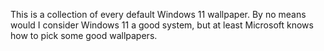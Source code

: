 This is a collection of every default Windows 11 wallpaper. By no means would I consider Windows 11 a good system, but at least Microsoft knows how to pick some good wallpapers.
